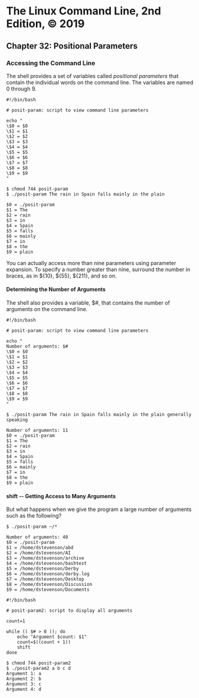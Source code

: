 # The Linux Command Line, 2nd Edition, © 2019

## Chapter 32: Positional Parameters

### Accessing the Command Line

The shell provides a set of variables called _positional parameters_ that contain the individual words on the command line. The variables are named 0 through 9.

```
#!/bin/bash

# posit-param: script to view command line parameters

echo "
\$0 = $0
\$1 = $1
\$2 = $2
\$3 = $3
\$4 = $4
\$5 = $5
\$6 = $6
\$7 = $7
\$8 = $8
\$9 = $9
"
```

```
$ chmod 744 posit-param
$ ./posit-param The rain in Spain falls mainly in the plain

$0 = ./posit-param
$1 = The
$2 = rain
$3 = in
$4 = Spain
$5 = falls
$6 = mainly
$7 = in
$8 = the
$9 = plain

```

You can actually access more than nine parameters using parameter expansion. To specify a number greater than nine, surround the number in braces, as in ${10}, ${55}, ${211}, and so on.

#### Determining the Number of Arguments

The shell also provides a variable, $\#, that contains the number of arguments on the command line.

```
#!/bin/bash

# posit-param: script to view command line parameters

echo "
Number of arguments: $#
\$0 = $0
\$1 = $1
\$2 = $2
\$3 = $3
\$4 = $4
\$5 = $5
\$6 = $6
\$7 = $7
\$8 = $8
\$9 = $9
"
```

```
$ ./posit-param The rain in Spain falls mainly in the plain generally speaking

Number of arguments: 11
$0 = ./posit-param
$1 = The
$2 = rain
$3 = in
$4 = Spain
$5 = falls
$6 = mainly
$7 = in
$8 = the
$9 = plain

```

#### shift -- Getting Access to Many Arguments

But what happens when we give the program a large number of arguments such as the following?

```
$ ./posit-param ~/*

Number of arguments: 40
$0 = ./posit-param
$1 = /home/dstevenson/abd
$2 = /home/dstevenson/AI
$3 = /home/dstevenson/archive
$4 = /home/dstevenson/bashtest
$5 = /home/dstevenson/Derby
$6 = /home/dstevenson/derby.log
$7 = /home/dstevenson/Desktop
$8 = /home/dstevenson/Discussion
$9 = /home/dstevenson/Documents

```

```
#!/bin/bash

# posit-param2: script to display all arguments

count=1

while (( $# > 0 )); do
    echo "Argument $count: $1"
    count=$((count + 1))
    shift
done
```

```
$ chmod 744 posit-param2
$ ./posit-param2 a b c d
Argument 1: a
Argument 2: b
Argument 3: c
Argument 4: d
```